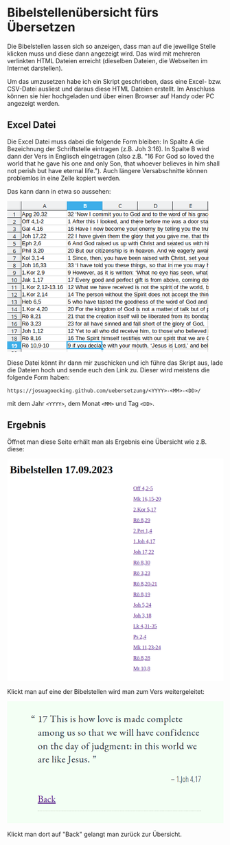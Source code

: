 # Bibelstellenübersicht fürs Übersetzen

Die Bibelstellen lassen sich so anzeigen, dass man auf die jeweilige Stelle klicken muss und diese dann angezeigt wird.
Das wird mit mehreren verlinkten HTML Dateien erreicht (dieselben Dateien, die Webseiten im Internet darstellen).

Um das umzusetzen habe ich ein Skript geschrieben, dass eine Excel- bzw. CSV-Datei ausliest und daraus diese HTML Dateien erstellt. Im Anschluss 
können sie hier hochgeladen und über einen Browser auf Handy oder PC angezeigt werden.

## Excel Datei

Die Excel Datei muss dabei die folgende Form bleiben: In Spalte A die Bezeichnung der Schriftstelle eintragen (z.B. Joh 3:16). In Spalte B wird dann der Vers in Englisch eingetragen (also z.B. "16 For God so loved the world that he gave his one and only Son, that whoever believes in him shall not perish but have eternal life.").
Auch längere Versabschnitte können problemlos in eine Zelle kopiert werden.

Das kann dann in etwa so aussehen:

![](Bibelstellen_example.png)

Diese Datei könnt ihr dann mir zuschicken und ich führe das Skript aus, lade die Dateien hoch und sende euch den Link zu. 
Dieser wird meistens die folgende Form haben:

```
https://josuagoecking.github.com/uebersetzung/<YYYY>-<MM>-<DD>/
```

mit dem Jahr `<YYYY>`, dem Monat `<MM>` und Tag `<DD>`.

## Ergebnis

Öffnet man diese Seite erhält man als Ergebnis eine Übersicht wie z.B. diese:

![](result_overview.png)

Klickt man auf eine der Bibelstellen wird man zum Vers weitergeleitet:

![](result_verse.png)

Klickt man dort auf "Back" gelangt man zurück zur Übersicht.
